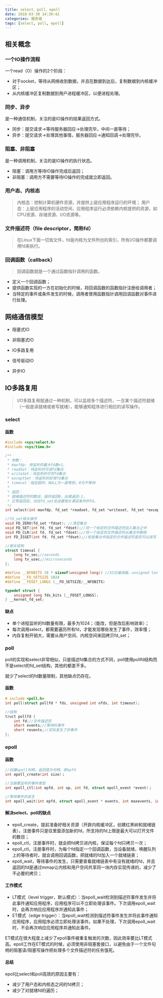 ```yaml
---
title: select、poll、epoll
date: 2018-03-30 14:39:42
categories: 服务端
tags: [select, poll, epoll]
---
```


## 相关概念

### 一个IO操作流程

一个read（O）操作的2个阶段：

+ 对于socket，等待从网络收到数据，并且在数据到达后，复制数据到内核缓冲区；
+ 从内核缓冲区复制数据到用户进程缓冲区，以便进程处理。

### 同步、异步

是一种通信机制，关注的是IO操作的结果返回方式。

+ 同步：提交请求->等待服务器回应->处理完毕，中间一直等待；
+ 异步：提交请求->处理其他事情，服务器回应->通知回调->处理完毕。

### 阻塞、非阻塞

是一种调用机制，关注的是IO操作的执行状态。

+ 阻塞：调用方等待IO操作完成后返回；
+ 非阻塞：调用方不需要等待IO操作的完成就立即返回。

### 用户态、内核态

> 内核态：控制计算机硬件资源，并提供上层应用程序运行的环境；
> 用户态：上层应用程序的活动空间，应用程序运行必须依赖内核提供的资源，如CPU资源、存储资源、I/O资源等。

### 文件描述符（file descriptor，简称fd）

> 在Linux下面一切皆文件，fd是内核为文件所创的索引，所有I/O操作都要调用fd来执行。

### 回调函数（callback）

> 回调函数就是一个通过函数指针调用的函数。

+ 定义一个回调函数；
+ 提供函数实现的一方在初始化的时候，将回调函数的函数指针注册给调用者；
+ 当特定的事件或条件发生的时候，调用者使用函数指针调用回调函数对事件进行处理。

## 网络通信模型

+ 阻塞式IO

+ 非阻塞式IO

+ IO多路复用

+ 信号驱动IO

+ 异步IO

## IO多路复用

> I/O多路复用就通过一种机制，可以监视多个描述符，一旦某个描述符就绪（一般是读就绪或者写就绪），能够通知程序进行相应的读写操作。

### select

#### 函数

```c++
#include <sys/select.h>
#include <sys/time.h>

/**
 * 参数：
 * maxfdp: 待监听的最大fd数+1。
 * readSet：待监听的可读fd集合
 * writeSet：待监听的可写fd集合
 * exceptSet：待监听的异常fd集合
 * timeval：指定超时，NULL为一直等到，0为不等待
 *
 * 返回：
 * 就绪描述符的数目，超时返回0，出错返回-1，
 * 正常返回后，对应fd_set会设置相关满足条件的fd。
 */
int select(int maxfdp, fd_set *readset, fd_set *writeset, fd_set *exceptset, const struct timeval *timeout);

//fd_set相关操作
void FD_ZERO(fd_set *fdset); //清空集合
void FD_SET(int fd, fd_set *fdset);//将一个给定的文件描述符加入集合之中
void FD_CLR(int fd, fd_set *fdset);//将一个给定的文件描述符从集合中删除
int FD_ISSET(int fd, fd_set *fdset);//检查集合中指定的文件描述符是否可以读写

//相关结构
struct timeval {
    long tv_sec;//seconds
    long tv_usec;//microseconds
};

#define __NFDBITS (8 * sizeof(unsigned long)) //32位编译器，unsigned long为4个字节
#define __FD_SETSIZE 1024
#define __FDSET_LONGS (__FD_SETSIZE/__NFDBITS)

typedef struct {
    unsigned long fds_bits [__FDSET_LONGS];
} __kernel_fd_set;
```

#### 缺点

+ 单个进程监听的fd数量有限，最多为1024；（能改，但是改后影响效率）；
+ 每次调用select，都需要遍历所有fd，才能发现哪些发生了事件，效率慢；
+ 内存复制开销大，需要从用户空间、内核空间来回拷贝fd_set；

### poll

poll的实现和select非常相似，只是描述fd集合的方式不同，poll使用pollfd结构而不是select的fd_set结构，其他的都差不多。

就少了select的fd数量限制，其他缺点仍存在。

#### 函数

```c++
# include <poll.h>
int poll(struct pollfd * fds, unsigned int nfds, int timeout);

//结构
truct pollfd {
    int fd;//文件描述符
    short events;//等待的事件
    short revents;//实际发生了的事件
}; 
```

### epoll

#### 函数

```c++
//创建epoll句柄，返回值为句柄，即epfd
int epoll_create(int size)；

//注册要监听的事件类型
int epoll_ctl(int epfd, int op, int fd, struct epoll_event *event)；

//等待事件的发生
int epoll_wait(int epfd, struct epoll_event * events, int maxevents, int timeout)；
```

#### 解决select、poll的缺点

+ epoll_create，提前准备好相关资源（开辟内核缓冲区，创建红黑树和就绪链表），注册事件只是往里面添加新的fd，所支持的fd上限是最大可以打开文件的数目；
+ epoll_ctl，注册事件时，就会把fd拷贝进内核，保证每个fd只拷贝一次；
+ epoll_ctl，注册事件时，为每个fd指定一个回调函数，当设备就绪，唤醒队列上的等待者时，就会调用回调函数，把就绪的fd加入一个就绪链表；
+ epoll_wait，等待事件的发生，只需要查看就绪链表中有没有就绪的fd，并且返回的fd是通过mmap让内核和用户空间共享同一块内存实现传递的，减少了不必要的拷贝；

#### 工作模式

+ LT模式（level trigger，默认模式）：当epoll_wait检测到描述符事件发生并将此事件通知应用程序，应用程序可以不立即处理该事件。下次调用epoll_wait时，会再次响应应用程序并通知此事件；
+ ET模式（edge trigger）：当epoll_wait检测到描述符事件发生并将此事件通知应用程序，应用程序必须立即处理该事件。如果不处理，下次调用epoll_wait时，不会再次响应应用程序并通知此事件。

ET模式在很大程度上减少了epoll事件被重复触发的次数，因此效率要比LT模式高。epoll工作在ET模式的时候，必须使用非阻塞套接口，以避免由于一个文件句柄的阻塞读/阻塞写操作把处理多个文件描述符的任务饿死。


#### 总结

epoll比select和poll高效的原因主要有：

+ 减少了用户态和内核态之间的fd拷贝； 
+ 减少了对就绪fd的遍历；
